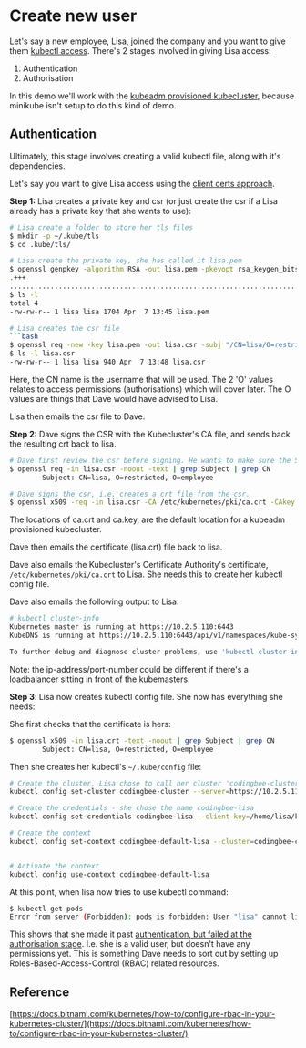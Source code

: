 # Create new user

Let's say a new employee, Lisa, joined the company and you want to give them [kubectl access](https://kubernetes.io/docs/reference/access-authn-authz/controlling-access/). There's 2 stages involved in giving Lisa access:

1. Authentication
2. Authorisation

In this demo we'll work with the [kubeadm provisioned kubecluster](https://github.com/Sher-Chowdhury/kubernetes-the-kubeadm-way-vagrant), because minikube isn't setup to do this kind of demo.  


## Authentication

Ultimately, this stage involves creating a valid kubectl file, along with it's dependencies. 

Let's say you want to give Lisa access using the [client certs approach](https://kubernetes.io/docs/reference/access-authn-authz/authentication/#x509-client-certs). 


**Step 1:** Lisa creates a private key and csr (or just create the csr if a Lisa already has a private key that she wants to use):

```bash
# Lisa create a folder to store her tls files
$ mkdir -p ~/.kube/tls
$ cd .kube/tls/

# Lisa create the private key, she has called it lisa.pem
$ openssl genpkey -algorithm RSA -out lisa.pem -pkeyopt rsa_keygen_bits:2048
.+++
..................................................................................................................................................................+++
$ ls -l
total 4
-rw-rw-r-- 1 lisa lisa 1704 Apr  7 13:45 lisa.pem

# Lisa creates the csr file
```bash
$ openssl req -new -key lisa.pem -out lisa.csr -subj "/CN=lisa/O=restricted/O=employee"
$ ls -l lisa.csr
-rw-rw-r-- 1 lisa lisa 940 Apr  7 13:48 lisa.csr
```

Here, the CN name is the username that will be used. The 2 'O' values relates to access permissions (authorisations) which will cover later. The O values are things that Dave would have advised to Lisa.  


Lisa then emails the csr file to Dave.

**Step 2:** Dave signs the CSR with the Kubecluster's CA file, and sends back the resulting crt back to lisa. 


```bash
# Dave first review the csr before signing. He wants to make sure the Subject section is correct. 
$ openssl req -in lisa.csr -noout -text | grep Subject | grep CN
        Subject: CN=lisa, O=restricted, O=employee

# Dave signs the csr, i.e. creates a crt file from the csr. 
$ openssl x509 -req -in lisa.csr -CA /etc/kubernetes/pki/ca.crt -CAkey /etc/kubernetes/pki/ca.key -CAcreateserial -out lisa.crt
```
The locations of ca.crt and ca.key, are the default location for a kubeadm provisioned kubecluster. 

Dave then emails the certificate (lisa.crt) file back to lisa. 

Dave also emails the Kubecluster's Certificate Authority's certificate, `/etc/kubernetes/pki/ca.crt` to Lisa. She needs this to create her kubectl config file. 

Dave also emails the following output to Lisa:

```bash
# kubectl cluster-info 
Kubernetes master is running at https://10.2.5.110:6443
KubeDNS is running at https://10.2.5.110:6443/api/v1/namespaces/kube-system/services/kube-dns:dns/proxy

To further debug and diagnose cluster problems, use 'kubectl cluster-info dump'.
```

Note: the ip-address/port-number could be different if there's a loadbalancer sitting in front of the kubemasters.

**Step 3**: Lisa now creates kubectl config file. She now has everything she needs:

She first checks that the certificate is hers:

```bash
$ openssl x509 -in lisa.crt -text -noout | grep Subject | grep CN
        Subject: CN=lisa, O=restricted, O=employee
```

Then she creates her kubectl's `~/.kube/config` file: 

```bash
# Create the cluster, Lisa chose to call her cluster 'codingbee-cluster'
kubectl config set-cluster codingbee-cluster --server=https://10.2.5.110:6443 --certificate-authority=/home/lisa/kube-tls/ca.crt

# Create the credentials - she chose the name codingbee-lisa
kubectl config set-credentials codingbee-lisa --client-key=/home/lisa/kube-tls/lisa.pem --client-certificate=/home/lisa/kube-tls/lisa.crt

# Create the context
kubectl config set-context codingbee-default-lisa --cluster=codingbee-cluster --user=codingbee-lisa --namespace=default


# Activate the context
kubectl config use-context codingbee-default-lisa
```

At this point, when lisa now tries to use kubectl command:


```bash
$ kubectl get pods
Error from server (Forbidden): pods is forbidden: User "lisa" cannot list resource "pods" in API group "" in the namespace "default"
```

This shows that she made it past [authentication, but failed at the authorisation stage](https://kubernetes.io/docs/reference/access-authn-authz/controlling-access/). I.e. she is a valid user, but doesn't have any permissions yet. This is something Dave needs to sort out by setting up Roles-Based-Access-Control (RBAC) related resources.












## Reference

[https://docs.bitnami.com/kubernetes/how-to/configure-rbac-in-your-kubernetes-cluster/](https://docs.bitnami.com/kubernetes/how-to/configure-rbac-in-your-kubernetes-cluster/)
